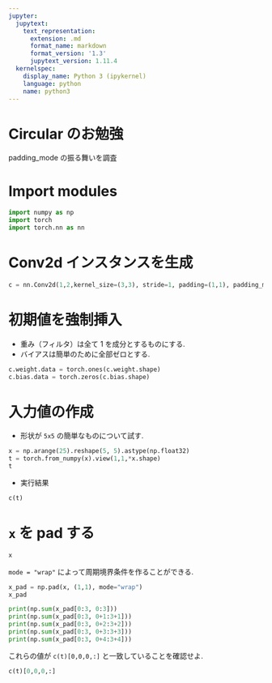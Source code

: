```yaml
---
jupyter:
  jupytext:
    text_representation:
      extension: .md
      format_name: markdown
      format_version: '1.3'
      jupytext_version: 1.11.4
  kernelspec:
    display_name: Python 3 (ipykernel)
    language: python
    name: python3
---
```


# Circular のお勉強

padding_mode の振る舞いを調査


# Import modules

```python
import numpy as np
import torch
import torch.nn as nn
```

# Conv2d インスタンスを生成

```python
c = nn.Conv2d(1,2,kernel_size=(3,3), stride=1, padding=(1,1), padding_mode="circular")
```

# 初期値を強制挿入

- 重み（フィルタ）は全て 1 を成分とするものにする.
- バイアスは簡単のために全部ゼロとする.

```python
c.weight.data = torch.ones(c.weight.shape)
c.bias.data = torch.zeros(c.bias.shape)
```

# 入力値の作成

- 形状が `5x5` の簡単なものについて試す.

```python
x = np.arange(25).reshape(5, 5).astype(np.float32)
t = torch.from_numpy(x).view(1,1,*x.shape)
t
```

- 実行結果

```python
c(t)
```

# `x` を pad する

```python
x
```

`mode = "wrap"` によって周期境界条件を作ることができる.

```python
x_pad = np.pad(x, (1,1), mode="wrap")
x_pad
```

```python
print(np.sum(x_pad[0:3, 0:3]))
print(np.sum(x_pad[0:3, 0+1:3+1]))
print(np.sum(x_pad[0:3, 0+2:3+2]))
print(np.sum(x_pad[0:3, 0+3:3+3]))
print(np.sum(x_pad[0:3, 0+4:3+4]))
```

これらの値が `c(t)[0,0,0,:]` と一致していることを確認せよ.

```python
c(t)[0,0,0,:]
```
